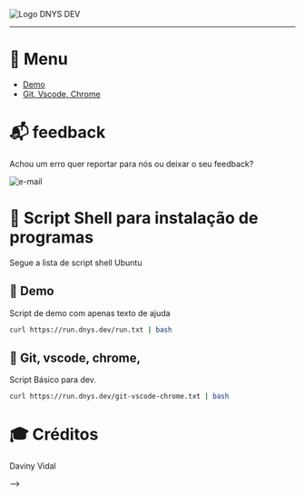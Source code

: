 ![Logo DNYS DEV](https://run.dnys.dev/img/logo.svg)

---
# 🔗 Menu
- [Demo](#Demo)
- [Git, Vscode, Chrome](#Git_vscode_chrome)

# 📬 feedback
Achou um erro quer reportar para nós ou deixar o seu feedback?

![e-mail](https://img.shields.io/badge/Email-daviny@vidal.dev.br-orange)

# 🧵 Script Shell para instalação de programas
Segue a lista de script shell Ubuntu
## 💾 Demo
Script de demo com apenas texto de ajuda
```bash
curl https://run.dnys.dev/run.txt | bash
```

## 🔌  Git, vscode, chrome, 
Script Básico para dev.
```bash
curl https://run.dnys.dev/git-vscode-chrome.txt | bash
```

# 🎓 Créditos
 Daviny Vidal
 
-->
